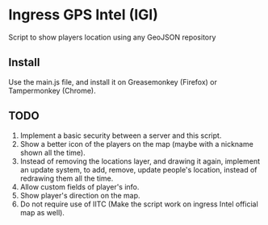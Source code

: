 Ingress GPS Intel (IGI)
=======================

Script to show players location using any GeoJSON repository

Install
-------

Use the main.js file, and install it on Greasemonkey (Firefox) or Tampermonkey (Chrome).

TODO
----

1. Implement a basic security between a server and this script.
2. Show a better icon of the players on the map (maybe with a nickname shown all the time).
3. Instead of removing the locations layer, and drawing it again, implement an update system, to add, remove, update people's location, instead of redrawing them all the time.
4. Allow custom fields of player's info.
5. Show player's direction on the map.
6. Do not require use of IITC (Make the script work on ingress Intel official map as well).
